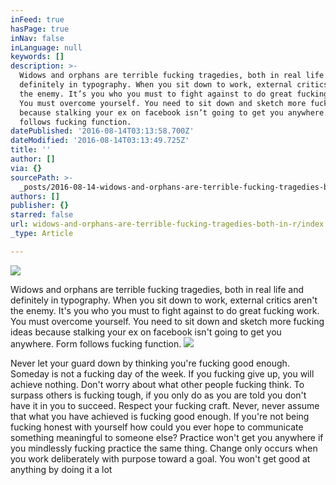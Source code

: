 ```yaml
---
inFeed: true
hasPage: true
inNav: false
inLanguage: null
keywords: []
description: >-
  Widows and orphans are terrible fucking tragedies, both in real life and
  definitely in typography. When you sit down to work, external critics aren’t
  the enemy. It’s you who you must to fight against to do great fucking work.
  You must overcome yourself. You need to sit down and sketch more fucking ideas
  because stalking your ex on facebook isn’t going to get you anywhere. Form
  follows fucking function. 
datePublished: '2016-08-14T03:13:58.700Z'
dateModified: '2016-08-14T03:13:49.725Z'
title: ''
author: []
via: {}
sourcePath: >-
  _posts/2016-08-14-widows-and-orphans-are-terrible-fucking-tragedies-both-in-r.md
authors: []
publisher: {}
starred: false
url: widows-and-orphans-are-terrible-fucking-tragedies-both-in-r/index.html
_type: Article

---
```

![](https://the-grid-user-content.s3-us-west-2.amazonaws.com/0b6d6ded-1d92-435a-9782-284c48f607dd.jpg)

Widows and orphans are terrible fucking tragedies, both in real life and definitely in typography. When you sit down to work, external critics aren't the enemy. It's you who you must to fight against to do great fucking work. You must overcome yourself. You need to sit down and sketch more fucking ideas because stalking your ex on facebook isn't going to get you anywhere. Form follows fucking function. ![](https://the-grid-user-content.s3-us-west-2.amazonaws.com/a474c45b-7259-4d28-ab9f-e901993a57db.jpg)

Never let your guard down by thinking you're fucking good enough. Someday is not a fucking day of the week. If you fucking give up, you will achieve nothing. Don't worry about what other people fucking think. To surpass others is fucking tough, if you only do as you are told you don't have it in you to succeed. Respect your fucking craft. Never, never assume that what you have achieved is fucking good enough. If you're not being fucking honest with yourself how could you ever hope to communicate something meaningful to someone else? Practice won't get you anywhere if you mindlessly fucking practice the same thing. Change only occurs when you work deliberately with purpose toward a goal. You won't get good at anything by doing it a lot